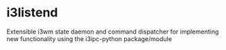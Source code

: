 # i3listend
Extensible i3wm state daemon and command dispatcher for implementing new functionality using the i3ipc-python package/module
